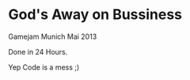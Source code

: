 God's Away on Bussiness 
==========

Gamejam Munich Mai 2013

Done in 24 Hours.

Yep Code is a mess ;)
